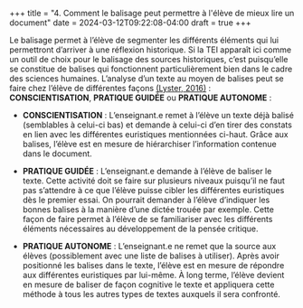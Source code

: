 +++
title = "4. Comment le balisage peut permettre à l'élève de mieux lire un document"
date = 2024-03-12T09:22:08-04:00
draft = true
+++

Le balisage permet à l’élève de segmenter les différents éléments qui lui permettront d’arriver à une réflexion historique. Si la TEI apparaît ici comme un outil de choix pour le balisage des sources historiques, c’est puisqu’elle se constitue de balises qui fonctionnent particulièrement bien dans le cadre des sciences humaines. L’analyse d’un texte au moyen de balises peut se faire chez l’élève de différentes façons [(Lyster, 2016)](https://www.editionscec.com/qc_fr/vers-une-approche-integree-en-immersion.html) : **CONSCIENTISATION**, **PRATIQUE GUIDÉE** ou **PRATIQUE AUTONOME** :

- **CONSCIENTISATION** : L’enseignant.e remet à l’élève un texte déjà balisé (semblables à celui-ci bas) et demande à celui-ci d’en tirer des constats en lien avec les différentes euristiques mentionnées ci-haut. Grâce aux balises, l’élève est en mesure de hiérarchiser l’information contenue dans le document.

- **PRATIQUE GUIDÉE** : L’enseignant.e demande à l’élève de baliser le texte. Cette activité doit se faire sur plusieurs niveaux puisqu’il ne faut pas s’attendre à ce que l’élève puisse cibler les différentes euristiques dès le premier essai. On pourrait demander à l’élève d’indiquer les bonnes balises à la manière d’une dictée trouée par exemple. Cette façon de faire permet à l’élève de se familiariser avec les différents éléments nécessaires au développement de la pensée critique.

- **PRATIQUE AUTONOME** : L’enseignant.e ne remet que la source aux élèves (possiblement avec une liste de balises à utiliser). Après avoir positionné les balises dans le texte, l’élève est en mesure de répondre aux différentes euristiques par lui-même. À long terme, l’élève devient en mesure de baliser de façon cognitive le texte et appliquera cette méthode à tous les autres types de textes auxquels il sera confronté.